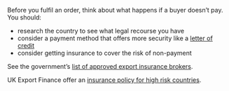 Before you fulfil an order, think about what happens if a buyer doesn&rsquo;t pay. You should:

- research the country to see what legal recourse you have
- consider a payment method that offers more security like a [letter of credit](/getting-paid/decide-when-youll-get-paid#Share-the-risk "letter of credit")
- consider getting insurance to cover the risk of non-payment 

See the government&rsquo;s [list of approved export insurance brokers](https://www.gov.uk/government/publications/uk-export-finance-insurance-list-of-approved-brokers/export-insurance-approved-brokers "UK Export Finance insurance: list of approved brokers"). 

UK Export Finance offer an [insurance policy for high risk countries](https://www.gov.uk/guidance/export-insurance-policy "Export Insurance Policy - GOV.UK").
